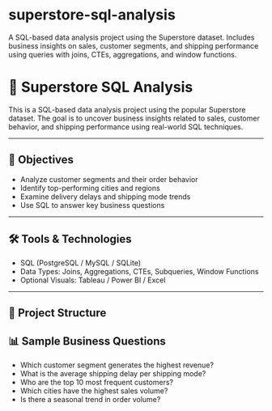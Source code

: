 # superstore-sql-analysis
A SQL-based data analysis project using the Superstore dataset. Includes business insights on sales, customer segments, and shipping performance using queries with joins, CTEs, aggregations, and window functions.

# 🛒 Superstore SQL Analysis

This is a SQL-based data analysis project using the popular Superstore dataset. The goal is to uncover business insights related to sales, customer behavior, and shipping performance using real-world SQL techniques.

---

## 📌 Objectives

- Analyze customer segments and their order behavior
- Identify top-performing cities and regions
- Examine delivery delays and shipping mode trends
- Use SQL to answer key business questions

---

## 🛠️ Tools & Technologies

- SQL (PostgreSQL / MySQL / SQLite)
- Data Types: Joins, Aggregations, CTEs, Subqueries, Window Functions
- Optional Visuals: Tableau / Power BI / Excel

---

## 📁 Project Structure

## 📊 Sample Business Questions

- Which customer segment generates the highest revenue?
- What is the average shipping delay per shipping mode?
- Who are the top 10 most frequent customers?
- Which cities have the highest sales volume?
- Is there a seasonal trend in order volume?
